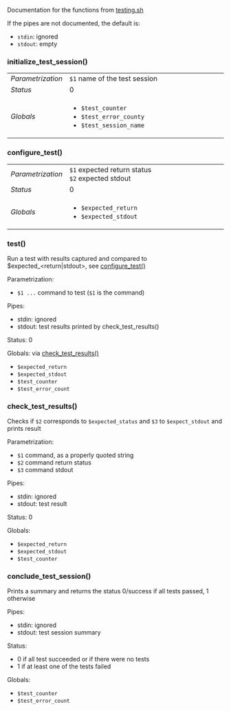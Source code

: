 Documentation for the functions from [testing.sh](testing.sh)

If the pipes are not documented, the default is:
- `stdin`: ignored
- `stdout`: empty

### initialize_test_session()

<table style="width=100%">
	<tr><td><em>Parametrization</em></td><td width="90%">
		<code>$1</code> name of the test session
	</td></tr>
	<tr><td><em>Status</em></td><td>0</td></tr>
	<tr><td><em>Globals</em></td><td><ul style="margin-left: 0px;">
		<li><code>$test_counter</code></li>
		<li><code>$test_error_county</code></li>
		<li><code>$test_session_name</code></li>
	</ul></td></tr>
</table>

### configure_test()

<table style="width=100%">
        <tr><td><em>Parametrization</em></td><td width="90%">
                <code>$1</code> expected return status<br>
		<code>$2</code> expected stdout
        </td></tr>
        <tr><td><em>Status</em></td><td>0</td></tr>
        <tr><td><em>Globals</em></td><td><ul>
                <li><code>$expected_return</code></li>
                <li><code>$expected_stdout</code></li>
        </ul></td></tr>
</table>

### test()
Run a test with results captured and compared to $expected_<return|stdout>, see [configure_test()](#configure_test)

Parametrization:
- `$1 ...` command to test (`$1` is the command)

Pipes: 
- stdin: ignored
- stdout: test results printed by check_test_results()

Status: 0

Globals: via [check_test_results()](#check_test_results)
- `$expected_return` 
- `$expected_stdout`
- `$test_counter`
- `$test_error_count`  

### check_test_results()
Checks if `$2` corresponds to `$expected_status` and `$3` to `$expect_stdout` and prints result

Parametrization:
- `$1` command, as a properly quoted string
- `$2` command return status
- `$3` command stdout

Pipes: 
- stdin: ignored
- stdout: test result

Status: 0

Globals: 
- `$expected_return`
- `$expected_stdout`
- `$test_counter`

### conclude_test_session()
Prints a summary and returns the status 0/success if all tests passed, 1 otherwise

Pipes: 
- stdin: ignored
- stdout: test session summary

Status: 
- 0 if all test succeeded or if there were no tests
- 1 if at least one of the tests failed

Globals: 
- `$test_counter` 
- `$test_error_count`


